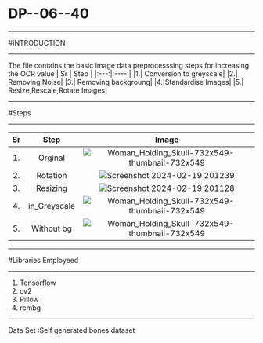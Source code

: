 # DP--06--40
***
#INTRODUCTION
***
The file contains the basic image data preprocesssing steps for increasing the OCR value 
| Sr | Step |
|:---:|:----:|
|1.| Conversion to greyscale|
|2.| Removing Noise|
|3.| Removing backgroung|
|4.|Standardise Images|
|5.| Resize,Rescale,Rotate Images|
***
   #Steps
***
| Sr | Step | Image|
|:---:|:----:|:----:|
| 1. | Orginal| ![Woman_Holding_Skull-732x549-thumbnail-732x549](https://github.com/Ketanpolawar/DP--06-40/assets/115727322/60cce4cd-c2b4-49ee-9e66-679f993c109c ) |
| 2. | Rotation|  ![Screenshot 2024-02-19 201239](https://github.com/Ketanpolawar/DP--06-40/assets/115727322/e02430a3-bc57-407e-9161-f99f0104764c)                                                                                                                                               |
| 3. | Resizing | ![Screenshot 2024-02-19 201128](https://github.com/Ketanpolawar/DP--06-40/assets/115727322/81de7a44-ddd8-4a31-9296-525e8e044530)                                                                                                                                 |
| 4. | in_Greyscale|![Woman_Holding_Skull-732x549-thumbnail-732x549](https://github.com/Ketanpolawar/DP--06-40/assets/115727322/7db52f1f-2482-4b49-92ef-f97821046b73) |
| 5. | Without bg|![Woman_Holding_Skull-732x549-thumbnail-732x549](https://github.com/Ketanpolawar/DP--06-40/assets/115727322/d6280ce8-f0f2-4ccb-950d-41f003631e4a)|



 

***
#Libraries Employeed 
***

1. Tensorflow
2. cv2
3. Pillow
4. rembg
***
Data Set :Self generated bones dataset
